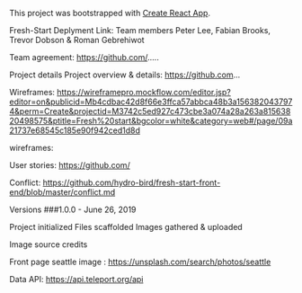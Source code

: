 This project was bootstrapped with [Create React App](https://github.com/facebook/create-react-app).


Fresh-Start
Deplyment Link: 
Team members
Peter Lee, Fabian Brooks, Trevor Dobson & Roman Gebrehiwot

Team agreement: https://github.com/.....

Project details
Project overview & details: https://github.com...

Wireframes: https://wireframepro.mockflow.com/editor.jsp?editor=on&publicid=Mb4cdbac42d8f66e3ffca57abbca48b3a1563820437974&perm=Create&projectid=M3742c5ed927c473cbe3a074a28a263a81563820498575&ptitle=Fresh%20start&bgcolor=white&category=web#/page/09a21737e68545c185e90f942ced1d8d

wireframes: 

User stories: https://github.com/

Conflict: https://github.com/hydro-bird/fresh-start-front-end/blob/master/conflict.md

Versions
###1.0.0 - June 26, 2019

Project initialized
Files scaffolded
Images gathered & uploaded


Image source credits

Front page seattle image : https://unsplash.com/search/photos/seattle

Data API: https://api.teleport.org/api